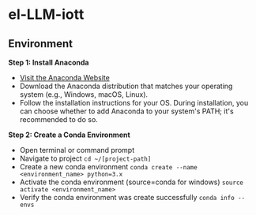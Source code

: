 # el-LLM-iott

## Environment
**Step 1: Install Anaconda**
- [Visit the Anaconda Website](https://www.anaconda.com/products/distribution)
- Download the Anaconda distribution that matches your operating system (e.g., Windows, macOS, Linux).
- Follow the installation instructions for your OS. During installation, you can choose whether to add Anaconda to your system's PATH; it's recommended to do so.

**Step 2: Create a Conda Environment**
- Open terminal or command prompt
- Navigate to project `cd ~/[project-path]`
- Create a new conda environment `conda create --name <environment_name> python=3.x`
- Activate the conda environment (source=conda for windows) `source activate <environment_name>`
- Verify the conda environment was create successfully `conda info --envs`

